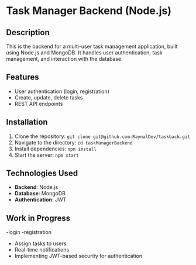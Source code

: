 # Task Manager Backend (Node.js)

## Description
This is the backend for a multi-user task management application, built using Node.js and MongoDB. It handles user authentication, task management, and interaction with the database.

## Features
- User authentication (login, registration)
- Create, update, delete tasks
- REST API endpoints

## Installation
1. Clone the repository: `git clone git@github.com:RaynalDev/taskback.git`
2. Navigate to the directory: `cd taskManagerBackend`
3. Install dependencies: `npm install`
4. Start the server: `npm start`

## Technologies Used
- **Backend**: Node.js
- **Database**: MongoDB
- **Authentication**: JWT

## Work in Progress
-login
-registration
- Assign tasks to users
- Real-time notifications
- Implementing JWT-based security for authentication

